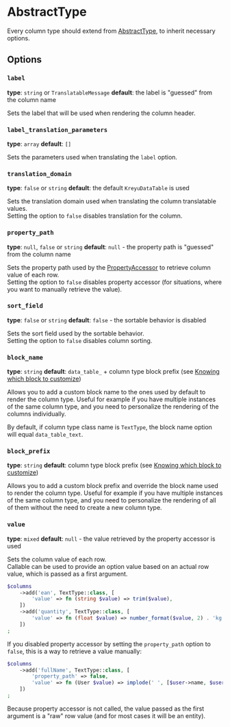 # AbstractType

Every column type should extend from [AbstractType](#), to inherit necessary options.

## Options

### `label`

**type**: `string` or `TranslatableMessage` **default**: the label is "guessed" from the column name

Sets the label that will be used when rendering the column header.

### `label_translation_parameters`

**type**: `array` **default**: `[]`

Sets the parameters used when translating the `label` option.

### `translation_domain`

**type**: `false` or `string` **default**: the default `KreyuDataTable` is used

Sets the translation domain used when translating the column translatable values.  
Setting the option to `false` disables translation for the column.

### `property_path`

**type**: `null`, `false` or `string` **default**: `null` - the property path is "guessed" from the column name

Sets the property path used by the [PropertyAccessor](https://symfony.com/doc/current/components/property_access.html) to retrieve column value of each row.  
Setting the option to `false` disables property accessor (for situations, where you want to manually retrieve the value).

### `sort_field`

**type**: `false` or `string` **default**: `false` - the sortable behavior is disabled

Sets the sort field used by the sortable behavior.   
Setting the option to `false` disables column sorting.

### `block_name`

**type**: `string` **default**: `data_table_`  + column type block prefix (see [Knowing which block to customize](#))

Allows you to add a custom block name to the ones used by default to render the column type.
Useful for example if you have multiple instances of the same column type, and you need to personalize the rendering of the columns individually.

By default, if column type class name is `TextType`, the block name option will equal `data_table_text`.

### `block_prefix`

**type**: `string` **default**: column type block prefix (see [Knowing which block to customize](#))

Allows you to add a custom block prefix and override the block name used to render the column type.
Useful for example if you have multiple instances of the same column type, and you need to personalize the rendering of all of them without the need to create a new column type.

### `value`

**type**: `mixed` **default**: `null` - the value retrieved by the property accessor is used

Sets the column value of each row.  
Callable can be used to provide an option value based on an actual row value, which is passed as a first argument.

```php
$columns
    ->add('ean', TextType::class, [
        'value' => fn (string $value) => trim($value),
    ])
    ->add('quantity', TextType::class, [
        'value' => fn (float $value) => number_format($value, 2) . 'kg',
    ])
;
```

If you disabled property accessor by setting the `property_path` option to `false`, this is a way to retrieve a value manually:

```php
$columns
    ->add('fullName', TextType::class, [
        'property_path' => false,
        'value' => fn (User $value) => implode(' ', [$user->name, $user->surname]),    
    ])
;
```

Because property accessor is not called, the value passed as the first argument is a "raw" row value (and for most cases it will be an entity).